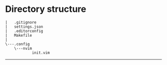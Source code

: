 # Directory structure


```text
|   .gitignore
|   settings.json
|   .editorconfig
|   Makefile
|
\---.config
    \---nvim
            init.vim
```
-----

